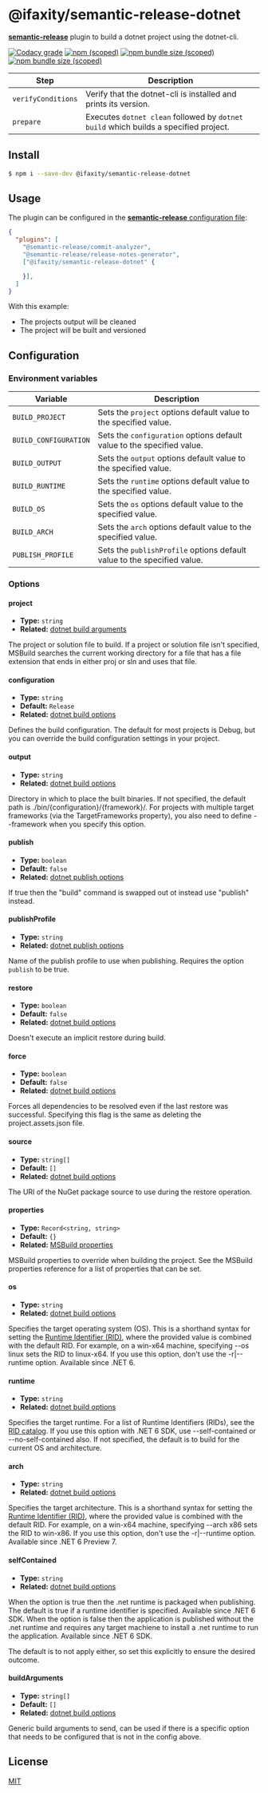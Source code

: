 @ifaxity/semantic-release-dotnet
===================================

[**semantic-release**](https://github.com/semantic-release/semantic-release) plugin to build a dotnet project using the dotnet-cli.

[![Codacy grade](https://img.shields.io/codacy/grade/a0c628b128c044269faefc1da74382f7?style=for-the-badge&logo=codacy)](https://www.codacy.com/gh/iFaxity/semantic-release-dotnet/dashboard)
[![npm (scoped)](https://img.shields.io/npm/v/semantic-release-dotnet?style=for-the-badge&logo=npm)](https://npmjs.org/package/@ifaxity/semantic-release-dotnet)
[![npm bundle size (scoped)](https://img.shields.io/bundlephobia/min/semantic-release-dotnet?label=Bundle%20size&style=for-the-badge)](https://npmjs.org/package/@ifaxity/semantic-release-dotnet)
[![npm bundle size (scoped)](https://img.shields.io/bundlephobia/minzip/semantic-release-dotnet?label=Bundle%20size%20%28gzip%29&style=for-the-badge)](https://npmjs.org/package/@ifaxity/semantic-release-dotnet)

| Step               | Description                                                                                             |
|--------------------|---------------------------------------------------------------------------------------------------------|
| `verifyConditions` | Verify that the dotnet-cli is installed and prints its version.                                         |
| `prepare`          | Executes `dotnet clean` followed by `dotnet build` which builds a specified project.                    |


Install
--------------------------

```bash
$ npm i --save-dev @ifaxity/semantic-release-dotnet
```


Usage
--------------------------

The plugin can be configured in the [**semantic-release** configuration file](https://github.com/semantic-release/semantic-release/blob/master/docs/usage/configuration.md#configuration):

```json
{
  "plugins": [
    "@semantic-release/commit-analyzer",
    "@semantic-release/release-notes-generator",
    ["@ifaxity/semantic-release-dotnet" {

    }],
  ]
}
```

With this example:
- The projects output will be cleaned
- The project will be built and versioned


Configuration
--------------------------

### Environment variables

| Variable              | Description                                                             |
| ----------------------|-------------------------------------------------------------------------|
| `BUILD_PROJECT`       | Sets the `project` options default value to the specified value.        |
| `BUILD_CONFIGURATION` | Sets the `configuration` options default value to the specified value.  |
| `BUILD_OUTPUT`        | Sets the `output` options default value to the specified value.         |
| `BUILD_RUNTIME`       | Sets the `runtime` options default value to the specified value.        |
| `BUILD_OS`            | Sets the `os` options default value to the specified value.             |
| `BUILD_ARCH`          | Sets the `arch` options default value to the specified value.           |
| `PUBLISH_PROFILE`     | Sets the `publishProfile` options default value to the specified value. |

### Options


#### project

- **Type:** `string`
- **Related:** [dotnet build arguments](https://learn.microsoft.com/en-us/dotnet/core/tools/dotnet-build#arguments)

The project or solution file to build. If a project or solution file isn't specified, MSBuild searches the current working directory for a file that has a file extension that ends in either proj or sln and uses that file.

#### configuration

- **Type:** `string`
- **Default:** `Release`
- **Related:** [dotnet build options](https://learn.microsoft.com/en-us/dotnet/core/tools/dotnet-build#options)

Defines the build configuration. The default for most projects is Debug, but you can override the build configuration settings in your project.

#### output

- **Type:** `string`
- **Related:** [dotnet build options](https://learn.microsoft.com/en-us/dotnet/core/tools/dotnet-build#options)

Directory in which to place the built binaries. If not specified, the default path is ./bin/{configuration}/{framework}/. For projects with multiple target frameworks (via the TargetFrameworks property), you also need to define --framework when you specify this option.

#### publish

- **Type:** `boolean`
- **Default:** `false`
- **Related:** [dotnet publish options](https://learn.microsoft.com/en-us/dotnet/core/tools/dotnet-publish#options)

If true then the "build" command is swapped out ot instead use "publish" instead.

#### publishProfile

- **Type:** `string`
- **Related:** [dotnet publish options](https://learn.microsoft.com/en-us/dotnet/core/tools/dotnet-publish#options)

Name of the publish profile to use when publishing. Requires the option `publish` to be true.

#### restore

- **Type:** `boolean`
- **Default:** `false`
- **Related:** [dotnet build options](https://learn.microsoft.com/en-us/dotnet/core/tools/dotnet-build#options)

Doesn't execute an implicit restore during build.

#### force

- **Type:** `boolean`
- **Default:** `false`
- **Related:** [dotnet build options](https://learn.microsoft.com/en-us/dotnet/core/tools/dotnet-build#options)

Forces all dependencies to be resolved even if the last restore was successful. Specifying this flag is the same as deleting the project.assets.json file.

#### source

- **Type:** `string[]`
- **Default:** `[]`
- **Related:** [dotnet build options](https://learn.microsoft.com/en-us/dotnet/core/tools/dotnet-build#options)

The URI of the NuGet package source to use during the restore operation.

#### properties

- **Type:** `Record<string, string>`
- **Default:** `{}`
- **Related:** [MSBuild properties](https://learn.microsoft.com/en-us/nuget/reference/msbuild-targets#pack-target)

MSBuild properties to override when building the project. See the MSBuild properties reference for a list of properties that can be set.


#### os

- **Type:** `string`
- **Related:** [dotnet build options](https://learn.microsoft.com/en-us/dotnet/core/tools/dotnet-build#options)

Specifies the target operating system (OS). This is a shorthand syntax for setting the [Runtime Identifier (RID)](https://learn.microsoft.com/en-us/dotnet/core/rid-catalog), where the provided value is combined with the default RID. For example, on a win-x64 machine, specifying --os linux sets the RID to linux-x64. If you use this option, don't use the -r|--runtime option. Available since .NET 6.

#### runtime

- **Type:** `string`
- **Related:** [dotnet build options](https://learn.microsoft.com/en-us/dotnet/core/tools/dotnet-build#options)

Specifies the target runtime. For a list of Runtime Identifiers (RIDs), see the [RID catalog](https://learn.microsoft.com/en-us/dotnet/core/rid-catalog). If you use this option with .NET 6 SDK, use --self-contained or --no-self-contained also. If not specified, the default is to build for the current OS and architecture.

#### arch

- **Type:** `string`
- **Related:** [dotnet build options](https://learn.microsoft.com/en-us/dotnet/core/tools/dotnet-build#options)

Specifies the target architecture. This is a shorthand syntax for setting the [Runtime Identifier (RID)](https://learn.microsoft.com/en-us/dotnet/core/rid-catalog), where the provided value is combined with the default RID. For example, on a win-x64 machine, specifying --arch x86 sets the RID to win-x86. If you use this option, don't use the -r|--runtime option. Available since .NET 6 Preview 7.

#### selfContained

- **Type:** `string`
- **Related:** [dotnet build options](https://learn.microsoft.com/en-us/dotnet/core/tools/dotnet-build#options)

When the option is true then the .net runtime is packaged when publishing. The default is true if a runtime identifier is specified. Available since .NET 6 SDK.
When the option is false then the application is published without the .net runtime and requires any target machiene to install a .net runtime to run the application. Available since .NET 6 SDK.

The default is to not apply either, so set this explicitly to ensure the desired outcome.


#### buildArguments

- **Type:** `string[]`
- **Default:** `[]`
- **Related:** [dotnet build options](https://learn.microsoft.com/en-us/dotnet/core/tools/dotnet-build#options)

Generic build arguments to send, can be used if there is a specific option that needs to be configured that is not in the config above.


License
--------------------------

[MIT](./LICENSE)
